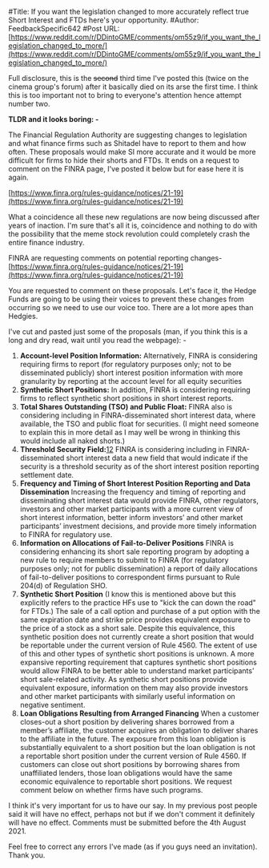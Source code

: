 #Title: If you want the legislation changed to more accurately reflect true Short Interest and FTDs here's your opportunity.
#Author: FeedbackSpecific642
#Post URL: [https://www.reddit.com/r/DDintoGME/comments/om55z9/if_you_want_the_legislation_changed_to_more/](https://www.reddit.com/r/DDintoGME/comments/om55z9/if_you_want_the_legislation_changed_to_more/)


 

Full  disclosure, this is the ~~second~~ third time I've posted this (twice on the cinema group's forum) after it basically  died on its arse the first time. I think this is too important not to  bring to everyone's attention hence attempt number two.

**TLDR and it looks boring: -**

The  Financial Regulation Authority are suggesting changes to legislation  and what finance firms such as Shitadel have to report to them and how  often. These proposals would make SI more accurate and it would be more  difficult for firms to hide their shorts and FTDs. It ends on a request  to comment on the FINRA page, I've posted it below but for ease here it  is again.

[https://www.finra.org/rules-guidance/notices/21-19](https://www.finra.org/rules-guidance/notices/21-19)

What  a coincidence all these new regulations are now being discussed after  years of inaction. I'm sure that's all it is, coincidence and nothing to  do with the possibility that the meme stock revolution could completely  crash the entire finance industry.

FINRA are requesting comments on potential reporting changes- [https://www.finra.org/rules-guidance/notices/21-19](https://www.finra.org/rules-guidance/notices/21-19)

You  are requested to comment on these proposals. Let's face it, the Hedge  Funds are going to be using their voices to prevent these changes from  occurring so we need to use our voice too. There are a lot more apes  than Hedgies.

I've cut and pasted  just some of the proposals (man, if you think this is a long and dry  read, wait until you read the webpage): -

1. **Account-level Position Information:**   Alternatively,  FINRA is considering requiring firms to report (for   regulatory purposes  only; not to be disseminated publicly) short   interest position  information with more granularity by reporting at the   account level for  all equity securities
2. **Synthetic Short Positions:** In addition, FINRA is considering requiring firms to reflect synthetic short positions in short interest reports.
3. **Total Shares Outstanding (TSO) and Public Float:**   FINRA  also is considering including in FINRA-disseminated short   interest data,  where available, the TSO and public float for   securities. (I might need someone to explain this in more detail as I   may well be wrong in thinking this would include all naked shorts.)
4. **Threshold Security Field:**[12](https://www.finra.org/rules-guidance/notices/21-19#_edn12) FINRA    is considering including in FINRA-disseminated short interest data a    new field that would indicate if the security is a threshold security  as   of the short interest position reporting settlement date.
5. **Frequency and Timing of Short Interest Position Reporting and Data Dissemination**    Increasing the frequency and timing of reporting and disseminating   short  interest data would provide FINRA, other regulators, investors   and  other market participants with a more current view of short   interest  information, better inform investors’ and other market   participants’  investment decisions, and provide more timely information   to FINRA for  regulatory use.
6. **Information on Allocations of Fail-to-Deliver Positions**     FINRA is considering enhancing its short sale reporting program by    adopting a new rule to require members to submit to FINRA (for    regulatory purposes only; not for public dissemination) a report of    daily allocations of fail-to-deliver positions to correspondent firms    pursuant to Rule 204(d) of Regulation SHO. 
7. **Synthetic Short Position**   (I know this is mentioned above but this explicitly refers to the   practice HFs use to "kick the can down the road" for FTDs.)                                                                  The sale of a call   option and purchase of a put option with the same  expiration date and   strike price provides equivalent exposure to the  price of a stock as a   short sale. Despite this equivalence, this  synthetic position does not   currently create a short position that would  be reportable under the   current version of Rule 4560. The extent of use  of this and other  types  of synthetic short positions is unknown.                                                                                                             A more expansive reporting requirement that captures synthetic  short   positions would allow FINRA to be better able to understand  market   participants’ short sale-related activity. As synthetic short  positions   provide equivalent exposure, information on them may also  provide   investors and other market participants with similarly useful    information on negative sentiment.
8. **Loan Obligations Resulting from Arranged Financing**   When a customer closes-out a short position by delivering shares    borrowed from a member’s affiliate, the customer acquires an obligation    to deliver shares to the affiliate in the future. The exposure from   this  loan obligation is substantially equivalent to a short position   but the  loan obligation is not a reportable short position under the   current  version of Rule 4560. If customers can close out short   positions by  borrowing shares from unaffiliated lenders, those loan   obligations would  have the same economic equivalence to reportable   short positions. We  request comment below on whether firms have such   programs.

I  think it's very important for us to have our say. In my previous post  people said it will have no effect, perhaps not but if we don't comment  it definitely will have no effect. Comments must be submitted before the  4th August 2021.

Feel free to correct any errors I've made (as if you guys need an invitation). Thank you.